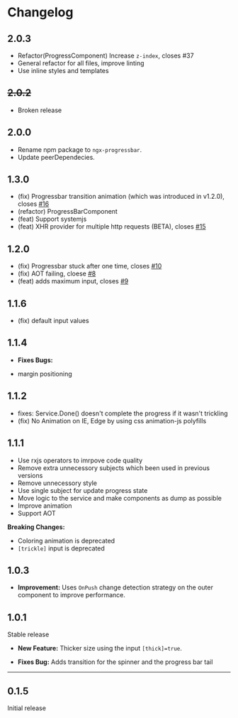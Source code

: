 # Changelog

## 2.0.3

 - Refactor(ProgressComponent) Increase `z-index`, closes #37
 - General refactor for all files, improve linting
 - Use inline styles and templates

## ~~2.0.2~~

 - Broken release

## 2.0.0

 - Rename npm package to `ngx-progressbar`.
 - Update peerDependecies.

## 1.3.0

 - (fix) Progressbar transition animation (which was introduced in v1.2.0), closes [#16](https://github.com/MurhafSousli/ng2-progressbar/issues/16)
 - (refactor) ProgressBarComponent
 - (feat) Support systemjs
 - (feat) XHR provider for multiple http requests (BETA), closes [#15](https://github.com/MurhafSousli/ng2-progressbar/issues/15)

## 1.2.0

 - (fix) Progressbar stuck after one time, closes [#10](https://github.com/MurhafSousli/ng2-progressbar/issues/10)
 - (fix) AOT failing, cloese [#8](https://github.com/MurhafSousli/ng2-progressbar/issues/8)
 - (feat) adds maximum input, closes [#9](https://github.com/MurhafSousli/ng2-progressbar/issues/9)

## 1.1.6

 - (fix) default input values

## 1.1.4

* **Fixes Bugs:** 
 - margin positioning

## 1.1.2

 - fixes: Service.Done() doesn't complete the progress if it wasn't trickling 
 - (fix) No Animation on IE, Edge by using css animation-js polyfills

## 1.1.1

 - Use rxjs operators to imrpove code quality
 - Remove extra unnecessory subjects which been used in previous versions
 - Remove unnecessory style
 - Use single subject for update progress state
 - Move logic to the service and make components as dump as possible 
 - Improve animation
 - Support AOT

 **Breaking Changes:**
 
 - Coloring animation is deprecated 
 - `[trickle]` input is deprecated 

## 1.0.3

* **Improvement:** Uses `OnPush` change detection strategy on the outer component to improve performance.

## 1.0.1

Stable release

* **New Feature:** Thicker size using the input `[thick]=true`.

* **Fixes Bug:** Adds transition for the spinner and the progress bar tail

*** 

## 0.1.5

Initial release
